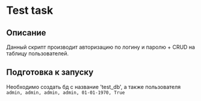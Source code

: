 
# **Test task**

## **Описание**
Данный скрипт производит авторизацию по логину и паролю + CRUD на таблицу пользователей.

## **Подготовка к запуску**
Необходимо создать бд с название 'test_db', а также пользователя `admin, admin, admin, admin, 01-01-1970, True`